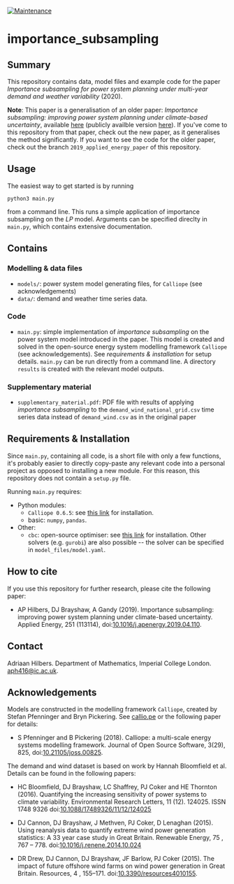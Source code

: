 [![Maintenance](https://img.shields.io/badge/Maintained%3F-yes-green.svg)](https://GitHub.com/Naereen/StrapDown.js/graphs/commit-activity)

# importance_subsampling




## Summary

This repository contains data, model files and example code for the paper *Importance subsampling for power system planning under multi-year demand and weather variability* (2020).

**Note**: This paper is a generalisation of an older paper: *Importance subsampling: improving power system planning under climate-based uncertainty*, available [here](https://doi.org/10.1016/j.apenergy.2019.04.110) (publicly availble version [here](https://arxiv.org/abs/1903.10916)). If you've come to this repository from that paper, check out the new paper, as it generalises the method significantly. If you want to see the code for the older paper, check out the branch `2019_applied_energy_paper` of this repository.




## Usage

The easiest way to get started is by running

```
python3 main.py
```

from a command line. This runs a simple application of importance subsampling on the *LP* model. Arguments can be specified direclty in `main.py`, which contains extensive documentation.




## Contains

### Modelling & data files

- `models/`: power system model generating files, for `Calliope` (see acknowledgements)
- `data/`: demand and weather time series data.


### Code

- `main.py`: simple implementation of _importance subsampling_ on the power system model introduced in the paper. This model is created and solved in the open-source energy system modelling framework `Calliope` (see acknowledgements). See _requirements & installation_ for setup details. `main.py` can be run directly from a command line. A directory `results` is created with the relevant model outputs.


### Supplementary material

- `supplementary_material.pdf`: PDF file with results of applying _importance subsampling_ to the `demand_wind_national_grid.csv` time series data instead of `demand_wind.csv` as in the original paper




## Requirements & Installation

Since `main.py`, containing all code, is a short file with only a few functions, it's probably easier to directly copy-paste any relevant code into a personal project as opposed to installing a new module. For this reason, this repository does not contain a `setup.py` file.

Running `main.py` requires:
- Python modules:
  - `Calliope 0.6.5`:  see [this link](https://calliope.readthedocs.io/en/stable/user/installation.html) for installation.
  - basic: `numpy`, `pandas`.
- Other:
  - `cbc`: open-source optimiser: see [this link](https://projects.coin-or.org/Cbc) for installation. Other solvers (e.g. `gurobi`) are also possible -- the solver can be specified in `model_files/model.yaml`.




## How to cite

If you use this repository for further research, please cite the following paper:

- AP Hilbers, DJ Brayshaw, A Gandy (2019). Importance subsampling: improving power system planning under climate-based uncertainty. Applied Energy, 251 (113114), doi:[10.1016/j.apenergy.2019.04.110](https://doi.org/10.1016/j.apenergy.2019.04.110).



## Contact

Adriaan Hilbers. Department of Mathematics, Imperial College London. [aph416@ic.ac.uk](mailto:aph416@ic.ac.uk).




## Acknowledgements

Models are constructed in the modelling framework `Calliope`, created by Stefan Pfenninger and Bryn Pickering. See [callio.pe](hptts://callio.pe) or the following paper for details:

- S Pfenninger and B Pickering (2018). Calliope: a multi-scale energy systems modelling framework. Journal of Open Source Software, 3(29), 825, doi:[10.21105/joss.00825](https://doi.org/10.21105/joss.00825).

The demand and wind dataset is based on work by Hannah Bloomfield et al. Details can be found in the following papers:

- HC Bloomfield, DJ Brayshaw, LC Shaffrey, PJ Coker and HE Thornton (2016). Quantifying the increasing sensitivity of power systems to climate variability. Environmental Research Letters, 11 (12). 124025. ISSN 1748­ 9326 doi:[10.1088/1748­9326/11/12/124025](https://doi.org/10.1088/1748­9326/11/12/124025)

- DJ Cannon, DJ Brayshaw, J Methven, PJ Coker, D Lenaghan (2015). Using reanalysis data to quantify extreme wind power generation statistics: A 33 year case study in Great Britain. Renewable Energy, 75 , 767 – 778. doi:[10.1016/j.renene.2014.10.024](https://doi.org/10.1016/j.renene.2014.10.024)

- DR Drew, DJ Cannon, DJ Brayshaw, JF Barlow, PJ Coker (2015). The impact of future offshore wind farms on wind power generation in Great Britain. Resources, 4 , 155–171. doi:[10.3390/resources4010155](https://doi.org/10.3390/resources4010155).
